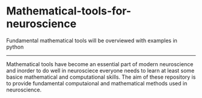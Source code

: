 # Mathematical-tools-for-neuroscience
Fundamental mathematical tools will be overviewed with examples in python
___

Mathematical tools have become an essential part of modern neuroscience and inorder to do well in neurosciece everyone needs to learn at least some basice mathematical and computational skills. 
The aim of these repository is to provide fundamental computaional and mathematical methods used in neuroscience. 
